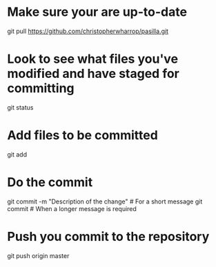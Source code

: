 # Make sure your are up-to-date
git pull https://github.com/christopherwharrop/pasilla.git

# Look to see what files you've modified and have staged for committing
git status

# Add files to be committed
git add <list of files you want to commit>

# Do the commit
git commit -m "Description of the change"  # For a short message
git commit                                 # When a longer message is required

# Push you commit to the repository
git push origin master
